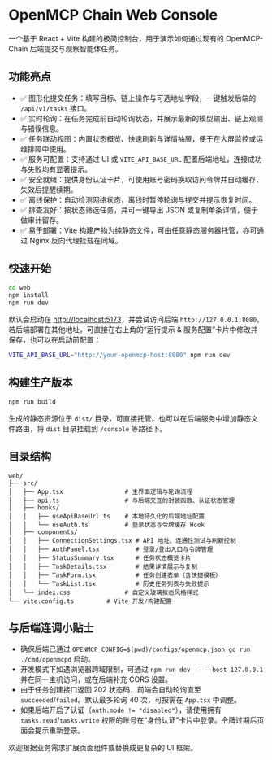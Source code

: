 # OpenMCP Chain Web Console

一个基于 React + Vite 构建的极简控制台，用于演示如何通过现有的 OpenMCP-Chain 后端提交与观察智能体任务。

## 功能亮点

- ✅ 图形化提交任务：填写目标、链上操作与可选地址字段，一键触发后端的 `/api/v1/tasks` 接口。
- ✅ 实时轮询：在任务完成前自动轮询状态，并展示最新的模型输出、链上观测与错误信息。
- ✅ 任务联动视图：内置状态概览、快速刷新与详情抽屉，便于在大屏监控或运维排障中使用。
- ✅ 服务可配置：支持通过 UI 或 `VITE_API_BASE_URL` 配置后端地址，连接成功与失败均有显著提示。
- ✅ 安全就绪：提供身份认证卡片，可使用账号密码换取访问令牌并自动缓存、失效后提醒续期。
- ✅ 离线保护：自动检测网络状态，离线时暂停轮询与提交并提示恢复时间。
- ✅ 排查友好：按状态筛选任务，并可一键导出 JSON 或复制单条详情，便于做审计留存。
- ✅ 易于部署：Vite 构建产物为纯静态文件，可由任意静态服务器托管，亦可通过 Nginx 反向代理挂载在同域。

## 快速开始

```bash
cd web
npm install
npm run dev
```

默认会启动在 <http://localhost:5173>，并尝试访问后端 `http://127.0.0.1:8080`。若后端部署在其他地址，可直接在右上角的“运行提示 & 服务配置”卡片中修改并保存，也可以在启动前配置：

```bash
VITE_API_BASE_URL="http://your-openmcp-host:8080" npm run dev
```

## 构建生产版本

```bash
npm run build
```

生成的静态资源位于 `dist/` 目录，可直接托管。也可以在后端服务中增加静态文件路由，将 `dist` 目录挂载到 `/console` 等路径下。

## 目录结构

```
web/
├── src/
│   ├── App.tsx                 # 主界面逻辑与轮询流程
│   ├── api.ts                  # 与后端交互的封装函数、认证状态管理
│   ├── hooks/
│   │   ├── useApiBaseUrl.ts    # 本地持久化的后端地址配置
│   │   └── useAuth.ts          # 登录状态与令牌缓存 Hook
│   ├── components/
│   │   ├── ConnectionSettings.tsx # API 地址、连通性测试与刷新控制
│   │   ├── AuthPanel.tsx          # 登录/登出入口与令牌管理
│   │   ├── StatusSummary.tsx      # 任务状态概览卡片
│   │   ├── TaskDetails.tsx        # 结果详情展示与复制
│   │   ├── TaskForm.tsx           # 任务创建表单（含快捷模板）
│   │   └── TaskList.tsx           # 历史任务列表与失败提示
│   └── index.css               # 自定义玻璃拟态风格样式
└── vite.config.ts         # Vite 开发/构建配置
```

## 与后端连调小贴士

- 确保后端已通过 `OPENMCP_CONFIG=$(pwd)/configs/openmcp.json go run ./cmd/openmcpd` 启动。
- 开发模式下如遇浏览器跨域限制，可通过 `npm run dev -- --host 127.0.0.1` 并在同一主机访问，或在后端补充 CORS 设置。
- 由于任务创建接口返回 202 状态码，前端会自动轮询直至 `succeeded`/`failed`。默认最多轮询 40 次，可按需在 `App.tsx` 中调整。
- 如果后端开启了认证（`auth.mode != "disabled"`），请使用拥有 `tasks.read`/`tasks.write` 权限的账号在“身份认证”卡片中登录。令牌过期后页面会提示重新登录。

欢迎根据业务需求扩展页面组件或替换成更复杂的 UI 框架。
